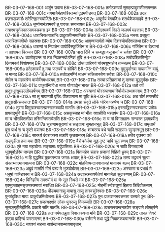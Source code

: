 BR-03-07-168-001	अर्जुन उवाच
BR-03-07-168-001a	ततोऽश्मवर्षं सुमहत्प्रादुरासीत्समन्ततः
BR-03-07-168-001c	नगमात्रैर्महाघोरैस्तन्मां दृढमपीडयत्
BR-03-07-168-002a	तदहं वज्रसङ्काशैः शरैरिन्द्रास्त्रचोदितैः
BR-03-07-168-002c	अचूर्णयं वेगवद्भिः शतधैकैकमाहवे
BR-03-07-168-003a	चूर्ण्यमानेऽश्मवर्षे तु पावकः समजायत
BR-03-07-168-003c	तत्राश्मचूर्णमपतत्पावकप्रकरा इव
BR-03-07-168-004a	ततोऽश्मवर्षे निहते जलवर्षं महत्तरम्
BR-03-07-168-004c	धाराभिरक्षमात्राभिः प्रादुरासीन्ममान्तिके
BR-03-07-168-005a	नभसः प्रच्युता धारास्तिग्मवीर्याः सहस्रशः
BR-03-07-168-005c	आवृण्वन्सर्वतो व्योम दिशश्चोपदिशस्तथा
BR-03-07-168-006a	धाराणां च निपातेन वायोर्विस्फूर्जितेन च
BR-03-07-168-006c	गर्जितेन च दैत्यानां न प्राज्ञायत किञ्चन
BR-03-07-168-007a	धारा दिवि च सम्बद्धा वसुधायां च सर्वशः
BR-03-07-168-007c	व्यामोहयन्त मां तत्र निपतन्त्योऽनिशं भुवि
BR-03-07-168-008a	तत्रोपदिष्टमिन्द्रेण दिव्यमस्त्रं विशोषणम्
BR-03-07-168-008c	दीप्तं प्राहिणवं घोरमशुष्यत्तेन तज्जलम्
BR-03-07-168-009a	हतेऽश्मवर्षे तु मया जलवर्षे च शोषिते
BR-03-07-168-009c	मुमुचुर्दानवा मायामग्निं वायुं च मानद
BR-03-07-168-010a	ततोऽहमग्निं व्यधमं सलिलास्त्रेण सर्वशः
BR-03-07-168-010c	शैलेन च महास्त्रेण वायोर्वेगमधारयम्
BR-03-07-168-011a	तस्यां प्रतिहतायां तु दानवा युद्धदुर्मदाः
BR-03-07-168-011c	प्राकुर्वन्विविधा माया यौगपद्येन भारत
BR-03-07-168-012a	ततो वर्षं प्रादुरभूत्सुमहल्लोमहर्षणम्
BR-03-07-168-012c	अस्त्राणां घोररूपाणामग्नेर्वायोस्तथाश्मनाम्
BR-03-07-168-013a	सा तु मायामयी वृष्टिः पीडयामास मां युधि
BR-03-07-168-013c	अथ घोरं तमस्तीव्रं प्रादुरासीत्समन्ततः
BR-03-07-168-014a	तमसा संवृते लोके घोरेण परुषेण च
BR-03-07-168-014c	तुरगा विमुखाश्चासन्प्रास्खलच्चापि मातलिः
BR-03-07-168-015a	हस्ताद्धिरण्मयश्चास्य प्रतोदः प्रापतद्भुवि
BR-03-07-168-015c	असकृच्चाह मां भीतः क्वासीति भरतर्षभ
BR-03-07-168-016a	मां च भीराविशत्तीव्रा तस्मिन्विगतचेतसि
BR-03-07-168-016c	स च मां विगतज्ञानः सन्त्रस्त इदमब्रवीत्
BR-03-07-168-017a	सुराणामसुराणां च सङ्ग्रामः सुमहानभूत्
BR-03-07-168-017c	अमृतार्थे पुरा पार्थ स च दृष्टो मयानघ
BR-03-07-168-018a	शम्बरस्य वधे चापि सङ्ग्रामः सुमहानभूत्
BR-03-07-168-018c	सारथ्यं देवराजस्य तत्रापि कृतवानहम्
BR-03-07-168-019a	तथैव वृत्रस्य वधे सङ्गृहीता हया मया
BR-03-07-168-019c	वैरोचनेर्मया युद्धं दृष्टं चापि सुदारुणम्
BR-03-07-168-020a	एते मया महाघोराः सङ्ग्रामाः पर्युपासिताः
BR-03-07-168-020c	न चापि विगतज्ञानो भूतपूर्वोऽस्मि पाण्डव
BR-03-07-168-021a	पितामहेन संहारः प्रजानां विहितो ध्रुवम्
BR-03-07-168-021c	न हि युद्धमिदं युक्तमन्यत्र जगतः क्षयात्
BR-03-07-168-022a	तस्य तद्वचनं श्रुत्वा संस्तभ्यात्मानमात्मना
BR-03-07-168-022c	मोहयिष्यन्दानवानामहं मायामयं बलम्
BR-03-07-168-023a	अब्रुवं मातलिं भीतं पश्य मे भुजयोर्बलम्
BR-03-07-168-023c	अस्त्राणां च प्रभावं मे धनुषो गाण्डिवस्य च
BR-03-07-168-024a	अद्यास्त्रमाययैतेषां मायामेतां सुदारुणाम्
BR-03-07-168-024c	विनिहन्मि तमश्चोग्रं मा भैः सूत स्थिरो भव
BR-03-07-168-025a	एवमुक्त्वाहमसृजमस्त्रमायां नराधिप
BR-03-07-168-025c	मोहनीं सर्वशत्रूणां हिताय त्रिदिवौकसाम्
BR-03-07-168-026a	पीड्यमानासु मायासु तासु तास्वसुरेश्वराः
BR-03-07-168-026c	पुनर्बहुविधा मायाः प्राकुर्वन्नमितौजसः
BR-03-07-168-027a	पुनः प्रकाशमभवत्तमसा ग्रस्यते पुनः
BR-03-07-168-027c	व्रजत्यदर्शनं लोकः पुनरप्सु निमज्जति
BR-03-07-168-028a	सुसङ्गृहीतैर्हरिभिः प्रकाशे सति मातलिः
BR-03-07-168-028c	व्यचरत्स्यन्दनाग्र्येण सङ्ग्रामे लोमहर्षणे
BR-03-07-168-029a	ततः पर्यपतन्नुग्रा निवातकवचा मयि
BR-03-07-168-029c	तानहं विवरं दृष्ट्वा प्राहिण्वं यमसादनम्
BR-03-07-168-030a	वर्तमाने तथा युद्धे निवातकवचान्तके
BR-03-07-168-030c	नापश्यं सहसा सर्वान्दानवान्माययावृतान्

